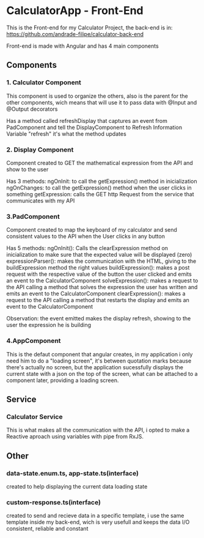 # CalculatorApp - Front-End
This is the Front-end for my Calculator Project, the back-end is in: https://github.com/andrade-filipe/calculator-back-end

Front-end is made with Angular and has 4 main components

## Components
### 1. Calculator Component
This component is used to organize the others, also is the parent for the other components, wich means that will use it to pass data with @Input and @Output decorators

Has a method called refreshDisplay that captures an event from PadComponent and tell the DisplayComponent to Refresh Information
Variable "refresh" it's what the method updates

### 2. Display Component
Component created to GET the mathematical expression from the API and show to the user

Has 3 methods:
ngOnInit: to call the getExpression() method in inicialization
ngOnChanges: to call the getExpression() method when the user clicks in something
getExpression: calls the GET http Request from the service that communicates with my API

### 3.PadComponent
Component created to map the keyboard of my calculator and send consistent values to the API when the User clicks in any button

Has 5 methods:
ngOnInit(): Calls the clearExpression method on inicialization to make sure that the expected value will be displayed (zero)
expressionParser(): makes the communication with the HTML, giving to the buildExpression method the right values
buildExpression(): makes a post request with the respective value of the button the user clicked and emits an event to the CalculatorComponent
solveExpression(): makes a request to the API calling a method that solves the expression the user has written and emits an event to the CalculatorComponent
clearExpression(): makes a request to the API calling a method that restarts the display and emits an event to the CalculatorComponent

Observation: the event emitted makes the display refresh, showing to the user the expression he is building

### 4.AppComponent
This is the defaut component that angular creates, in my application i only need him to do a "loading screen", it's between quotation marks because there's actually no screen, but the application sucessfully displays the current state with a json on the top of the screen, what can be attached to a component later, providing a loading screen.

## Service

### Calculator Service
This is what makes all the communication with the API, i opted to make a Reactive aproach using variables with pipe from RxJS.

## Other

### data-state.enum.ts, app-state.ts(interface)
created to help displaying the current data loading state

### custom-response.ts(interface)
created to send and recieve data in a specific template, i use the same template inside my back-end, wich is very usefull and keeps the data I/O consistent, reliable and constant
